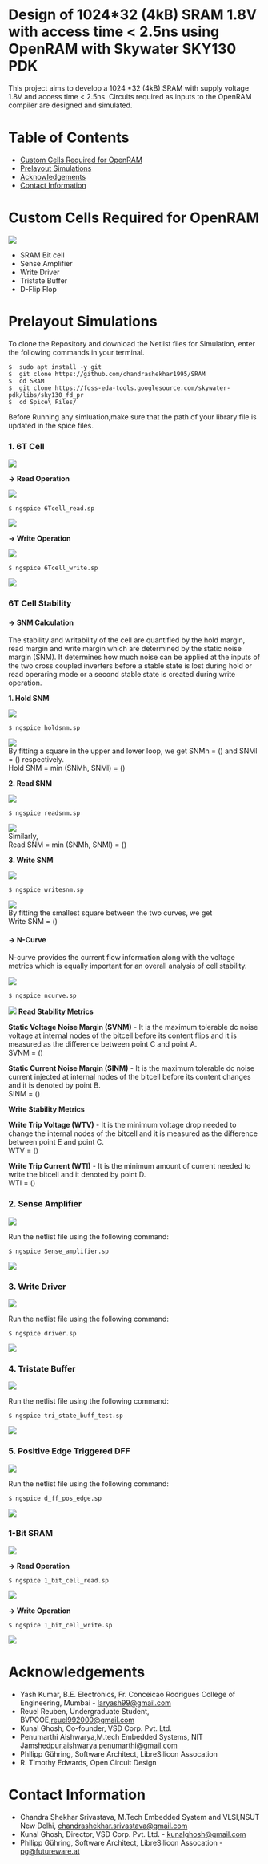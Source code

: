 # Design of 1024*32 (4kB) SRAM 1.8V with access time &lt; 2.5ns using OpenRAM with Skywater SKY130 PDK

This project aims to develop a 1024 *32 (4kB) SRAM with supply voltage 1.8V and access time < 2.5ns. Circuits required as inputs to the OpenRAM compiler are designed and simulated.

# Table of Contents  
- [Custom Cells Required for OpenRAM](#custom-cells-required-for-openram)  
- [Prelayout Simulations](#prelayout-simulations)   
- [Acknowledgements](#acknowledgements)  
- [Contact Information](#contact-information)  

# Custom Cells Required for OpenRAM 

![](https://github.com/chandrashekhar1995/SRAM/blob/main/Diagrams/OpenRam.png)

* SRAM Bit cell  
* Sense Amplifier  
* Write Driver  
* Tristate Buffer  
* D-Flip Flop  

# Prelayout Simulations  
To clone the Repository and download the Netlist files for Simulation, enter the following commands in your terminal.  
```
$  sudo apt install -y git
$  git clone https://github.com/chandrashekhar1995/SRAM
$  cd SRAM
$  git clone https://foss-eda-tools.googlesource.com/skywater-pdk/libs/sky130_fd_pr
$  cd Spice\ Files/
```
Before Running any simluation,make sure that the path of your library file is updated in the spice files.


### 1. 6T Cell

![](https://github.com/chandrashekhar1995/SRAM/blob/main/Diagrams/Circuit%20Diagrams/6T%20Cell%20(2).bmp)

**-> Read Operation**  

![](https://github.com/chandrashekhar1995/SRAM/blob/main/Diagrams/6T_Cell_read.png)

```
$ ngspice 6Tcell_read.sp
```

![](https://github.com/chandrashekhar1995/SRAM/blob/main/Diagrams/6T_read.png)

**-> Write Operation**



![](https://github.com/chandrashekhar1995/SRAM/blob/main/Diagrams/6T_Cell_write.png)
  
```
$ ngspice 6Tcell_write.sp
```

![](https://github.com/chandrashekhar1995/SRAM/blob/main/Diagrams/6T_Cell_Write.png)

### 6T Cell Stability

#### **-> SNM Calculation**  
The stability and writability of the cell are quantified by the hold margin, read margin and write margin which are determined by the static noise margin (SNM). It determines how much noise can be applied at the inputs of the two cross coupled inverters before a stable state is lost during hold or read operaring mode or a second stable state is created during write operation. 

**1. Hold SNM**

![](https://github.com/chandrashekhar1995/SRAM/blob/main/Diagrams/Circuit%20Diagrams/HoldSNM.png)

```
$ ngspice holdsnm.sp
```

![](https://github.com/chandrashekhar1995/SRAM/blob/main/Diagrams/HoldSNM.png)  
By fitting a square in the upper and lower loop, we get SNMh = () and SNMl = () respectively.  
Hold SNM = min (SNMh, SNMl) = ()

**2. Read SNM**

![](https://github.com/chandrashekhar1995/SRAM/blob/main/Diagrams/Circuit%20Diagrams/Read_SNM.png)

```
$ ngspice readsnm.sp
```

![](https://github.com/chandrashekhar1995/SRAM/blob/main/Diagrams/ReadSNM.png)  
Similarly,  
Read SNM = min (SNMh, SNMl) = ()

**3. Write SNM**

![](https://github.com/chandrashekhar1995/SRAM/blob/main/Diagrams/Circuit%20Diagrams/Write%20SNM.png)

```
$ ngspice writesnm.sp
```

![](https://github.com/chandrashekhar1995/SRAM/blob/main/Diagrams/WriteSNM.png)  
By fitting the smallest square between the two curves, we get  
Write SNM = ()

#### **-> N-Curve**  

N-curve provides the current flow information along with the voltage metrics which is equally important for an overall analysis of cell stability.    

![](https://github.com/chandrashekhar1995/SRAM/blob/main/Diagrams/Circuit%20Diagrams/N_Curve.png)

```
$ ngspice ncurve.sp
```

![](https://github.com/chandrashekhar1995/SRAM/blob/main/Diagrams/N-Curve.png)
**Read Stability Metrics**    

**Static Voltage Noise Margin (SVNM)** - It is the maximum tolerable dc noise voltage at internal nodes of the bitcell before its content flips and it is measured as the difference between point C and point A.  
SVNM = ()

**Static Current Noise Margin (SINM)** - It is the maximum tolerable dc noise current injected at internal nodes of the bitcell before its content changes and it is denoted by point B.  
SINM = ()

**Write Stability Metrics**

**Write Trip Voltage (WTV)** - It is the minimum voltage drop needed to change the internal nodes of the bitcell and it is measured as the difference between point E and point C.  
WTV = ()

**Write Trip Current (WTI)** - It is the minimum amount of current needed to write the bitcell and it denoted by point D.  
WTI = ()

### 2. Sense Amplifier

![](https://github.com/chandrashekhar1995/SRAM/blob/main/Diagrams/Circuit%20Diagrams/Sense%20Amplifier.bmp)

Run the netlist file using the following command:

``` 
$ ngspice Sense_amplifier.sp
```

![](https://github.com/chandrashekhar1995/SRAM/blob/main/Diagrams/Sense_Amplifier.png)

### 3. Write Driver

![](https://github.com/chandrashekhar1995/SRAM/blob/main/Diagrams/Circuit%20Diagrams/Write%20Driver.bmp)

Run the netlist file using the following command:

```
$ ngspice driver.sp
```

![](https://github.com/chandrashekhar1995/SRAM/blob/main/Diagrams/Write_Driver.png)

### 4. Tristate Buffer

![](https://github.com/chandrashekhar1995/SRAM/blob/main/Diagrams/Circuit%20Diagrams/Tri-State%20Buffer.png)

Run the netlist file using the following command:

```
$ ngspice tri_state_buff_test.sp
```

![](https://github.com/chandrashekhar1995/SRAM/blob/main/Diagrams/Tristate_Buffer.png)

### 5. Positive Edge Triggered DFF

![](https://github.com/chandrashekhar1995/SRAM/blob/main/Diagrams/Circuit%20Diagrams/Dff.bmp)

Run the netlist file using the following command:

```
$ ngspice d_ff_pos_edge.sp
```

![](https://github.com/chandrashekhar1995/SRAM/blob/main/Diagrams/dff.png)

### 1-Bit SRAM  
![](https://github.com/chandrashekhar1995/SRAM/blob/main/Diagrams/1bitsram_arch.png)

**-> Read Operation**

```
$ ngspice 1_bit_cell_read.sp
```

![](https://github.com/chandrashekhar1995/SRAM/blob/main/Diagrams/1-bit_cell_read.png)

**-> Write Operation**  
  
```
$ ngspice 1_bit_cell_write.sp
```

![](https://github.com/chandrashekhar1995/SRAM/blob/main/Diagrams/1-bit_cell_write.png)

# Acknowledgements 
* Yash Kumar, B.E. Electronics, Fr. Conceicao Rodrigues College of Engineering, Mumbai - laryash99@gmail.com
* Reuel Reuben, Undergraduate Student, BVPCOE,reuel992000@gmail.com
* Kunal Ghosh, Co-founder, VSD Corp. Pvt. Ltd.
* Penumarthi Aishwarya,M.tech Embedded Systems, NIT Jamshedpur,aishwarya.penumarthi@gmail.com
* Philipp Gühring, Software Architect, LibreSilicon Assocation
* R. Timothy Edwards, Open Circuit Design


# Contact Information  
* Chandra Shekhar Srivastava, M.Tech Embedded System and VLSI,NSUT New Delhi, chandrashekhar.srivastava@gmail.com
* Kunal Ghosh, Director, VSD Corp. Pvt. Ltd. - kunalghosh@gmail.com
* Philipp Gühring, Software Architect, LibreSilicon Assocation - pg@futureware.at

